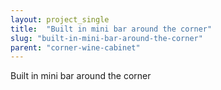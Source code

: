 ```yaml
---
layout: project_single
title:  "Built in mini bar around the corner"
slug: "built-in-mini-bar-around-the-corner"
parent: "corner-wine-cabinet"
---
```

Built in mini bar around the corner